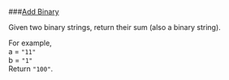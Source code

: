 ###[Add Binary](http://leetcode.com/onlinejudge#question_67)

Given two binary strings, return their sum (also a binary string).

For example,  
a = `"11"`  
b = `"1"`  
Return `"100"`.